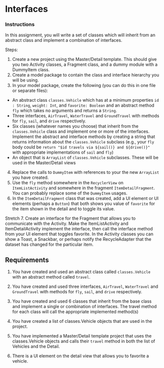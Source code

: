 # Interfaces

### Instructions

In this assignment, you will write a set of classes which will inherit from an abstract class and implement  a combination of interfaces. 

Steps:
1. Create a new project using the Master/Detail template. This should give you two Activity classes, a Fragment class, and a dummy module with a DummyItem class.
2. Create a model package to contain the class and interface hierarchy you will be using.
3. In your model package, create the following (you can do this in one file or separate files):
* An abstract class `classes.Vehicle` which has at a minimum properties `id : String`, `weight: Int`, and `favorite: Boolean` and an abstract method `fly` which takes no arguments and returns a `String`.
* Three interfaces, `AirTravel`, `WaterTravel` and `GroundTravel` with methods for `fly`, `sail`, and `drive` respectively.
* Six classes (whatever names you choose) that inherit from the `classes.Vehicle` class and implement one or more of the interfaces. Implement the abstract and interface methods by creating a string that returns information about the `classes.Vehicle` subclass (e.g., your `fly` body could be `return "$id travels via ${sail()} and ${drive()}"` with appropriate implementations of `sail` and `fly`)
* An object that is `ArrayList` of `classes.Vehicle` subclasses. These will be used in the Master/Detail views
4. Replace the calls to `DummyItem` with references to your the new `ArrayList` you have created.
5. Use the `fly` method somewhere in the `RecyclerView` on `ItemListActivity` and somewhere in the fragment `ItemDetailFragment`. You can probably replace some of the `DummyItem` usages.
6. In the `ItemDetailFragment` class that was created, add a UI element or UI elements (perhaps a `Button`) that both shows you value of `favorite` for the item shown in the detail and to toggle its value.

Stretch
7. Create an interface for the Fragment that allows you to communicate with the Activity. Make the ItemListActivity and ItemDetailActivity implement the interface, then call the interface method from your UI element that toggles favorite. In the Activity classes you can show a Toast, a Snackbar, or perhaps notify the RecycleAdapter that the dataset has changed for the particular item.

## Requirements

1. You have created and used an abstract class called `classes.Vehicle` with an abstract method called `travel`.

2. You have created and used three interfaces, `AirTravel`, `WaterTravel` and `GroundTravel` with methods for `fly`, `sail`, and `drive` respectively.

3. You have created and used 6 classes that inherit from the base class and implement a single or combination of interfaces. The travel method for each class will call the appropriate implemented method(s)

4. You have created a list of classes.Vehicle objects that are used in the project.

5. You have implemented a Master/Detail template project that uses the classes.Vehicle objects and calls their `travel` method in both the list of Vehicles and the Detail.

6. There is a UI element on the detail view that allows you to favorite a vehicle.
